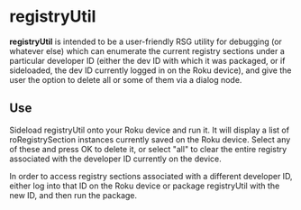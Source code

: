 # registryUtil
__registryUtil__ is intended to be a user-friendly RSG utility for debugging (or whatever else) which can enumerate the current registry sections under a particular developer ID (either the dev ID with which it was packaged, or if sideloaded, the dev ID currently logged in on the Roku device), and give the user the option to delete all or some of them via a dialog node.

## Use
Sideload registryUtil onto your Roku device and run it. It will display a list of roRegistrySection instances currently saved on the Roku device. Select any of these and press OK to delete it, or select "all" to clear the entire registry associated with the developer ID currently on the device.

In order to access registry sections associated with a different developer ID, either log into that ID on the Roku device or package registryUtil with the new ID, and then run the package.
